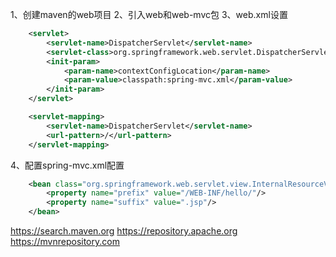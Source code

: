1、创建maven的web项目
2、引入web和web-mvc包
3、web.xml设置
```xml
    <servlet>
        <servlet-name>DispatcherServlet</servlet-name>
        <servlet-class>org.springframework.web.servlet.DispatcherServlet</servlet-class>
        <init-param>
            <param-name>contextConfigLocation</param-name>
            <param-value>classpath:spring-mvc.xml</param-value>
        </init-param>
    </servlet>

    <servlet-mapping>
        <servlet-name>DispatcherServlet</servlet-name>
        <url-pattern>/</url-pattern>
    </servlet-mapping>
```
4、配置spring-mvc.xml配置
```xml
    <bean class="org.springframework.web.servlet.view.InternalResourceViewResolver">
        <property name="prefix" value="/WEB-INF/hello/"/>
        <property name="suffix" value=".jsp"/>
    </bean>
```


https://search.maven.org
https://repository.apache.org
https://mvnrepository.com
